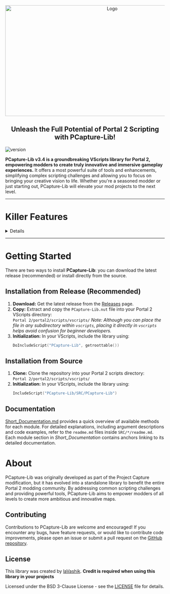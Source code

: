 <div align="center">
<img src="other\logo.png" alt="Logo" width="660" height="350">

<h2 align="center">
    Unleash the Full Potential of Portal 2 Scripting with PCapture-Lib!
</h2>
</div>

![version](https://img.shields.io/badge/Pcapture--Lib-v3.4--Stable-%23FFA500?style=flat-square&logo=github&link=https%3A%2F%2Fgithub.com%2FIaVashik%2FPCapture-LIB)

**PCapture-Lib v3.4 is a groundbreaking VScripts library for Portal 2, empowering modders to create truly innovative and immersive gameplay experiences.**  It offers a most powerful suite of tools and enhancements, simplifying complex scripting challenges and allowing you to focus on bringing your creative vision to life. Whether you're a seasoned modder or just starting out, PCapture-Lib will elevate your mod projects to the next level.

---

<h1 style="border-bottom: none;">Killer Features</h1>
<details>

* **Advanced Ray Tracing with Portal Support:** Seamlessly integrate portal interactions into your raycasts with `TracePlus.PortalBbox` (precise) and `TracePlus.PortalCheap` (fast). This game-changing feature opens up a world of possibilities for portal-based mechanics, previously unattainable with standard VScripts.

* **Optimized Bounding Box TraceCasting:** Perform highly efficient collision detection with `TracePlus.Bbox`, utilizing advanced techniques like segment-based search, entity filtering and caching, and optional binary refinement. This ensures smooth performance even in complex map scenarios.

* **Powerful `CBaseEntity` Wrapper:** The `pcapEntity` class, accessible through `entLib`, provides an extensive set of methods for manipulating entity properties, controlling animations, handling sounds, managing outputs and inputs, and much more. This dramatically simplifies entity scripting and allows for advanced entity control.

* **Asynchronous Event Scheduling:** The `ActionScheduler` module offers a robust event scheduling system with support for delayed actions, intervals, and asynchronous operations using the `yield` keyword. This allows for more flexible and responsive scripting compared to standard VScripts mechanisms.

* **Enhanced Data Structures:** Leverage powerful data structures like `ArrayEx`, `List`, and `AVLTree` from the `IDT` module to manage and manipulate data efficiently. These additions provide significant improvements over standard VScripts arrays and offer more flexibility for complex data handling.

* **Comprehensive Math Module:** Utilize a rich set of mathematical functions and objects, including quaternions (`Quaternion`), matrices (`Matrix`), linear interpolation (`lerp`), and easing functions (`ease`), for complex calculations and animations.

* **File Operations and Utilities:** Streamline file reading and writing with the `File` class and access various utility functions for tasks like logging, player hooks, portal management, and more.

* **Entity Script Animations:** Easily create smooth animations for entity alpha (opacity), color and etc. using functions like `AlphaTransition`, `ColorTransition`, `PositionTransition`... Real-time animation variants are also available for more dynamic control.

* **HUD Elements:** Create custom HUD elements like screen text (`ScreenText`) and instructor hints (`HintInstructor`) to provide feedback and guidance to players.

### And more! You can find the whole list [here](Short_Documentation.md)

</details>

---

# Getting Started

There are two ways to install **PCapture-Lib**: you can download the latest release (recommended) or install directly from the source.

## Installation from Release (Recommended)

1. **Download:** Get the latest release from the [Releases](https://github.com/IaVashik/PCapture-LIB/releases) page.
2. **Copy:** Extract and copy the `PCapture-Lib.nut` file into your Portal 2 VScripts directory:  
   `Portal 2/portal2/scripts/vscripts/` 
   *Note: Although you can place the file in any subdirectory within `vscripts`, placing it directly in `vscripts` helps avoid confusion for beginner developers.*
3. **Initialization:** In your VScripts, include the library using:
   ```lua
   DoIncludeScript("PCapture-Lib", getroottable())
   ```

## Installation from Source

1. **Clone:** Clone the repository into your Portal 2 scripts directory:  
   `Portal 2/portal2/scripts/vscripts/` 
2. **Initialization:** In your VScripts, include the library using:
   ```lua
   IncludeScript("PCapture-Lib/SRC/PCapture-Lib")
   ```

## Documentation

[Short_Documentation.md](Short_Documentation.md) provides a quick overview of available methods for each module. For detailed explanations, including argument descriptions and code examples, refer to the `readme.md` files inside `SRC/*/readme.md`. Each module section in *Short_Documentation* contains anchors linking to its detailed documentation.


# About

PCapture-Lib was originally developed as part of the Project Capture modification, but it has evolved into a standalone library to benefit the entire Portal 2 modding community. By addressing common scripting challenges and providing powerful tools, PCapture-Lib aims to empower modders of all levels to create more ambitious and innovative maps.

## Contributing

Contributions to PCapture-Lib are welcome and encouraged! If you encounter any bugs, have feature requests, or would like to contribute code improvements, please open an issue or submit a pull request on the [GitHub repository](https://github.com/iaVashik/PCapture-LIB/).

## License

This library was created by [laVashik](https://lavashik.lol/). **Credit is required when using this library in your projects**

Licensed under the BSD 3-Clause License - see the [LICENSE](LICENSE) file for details.